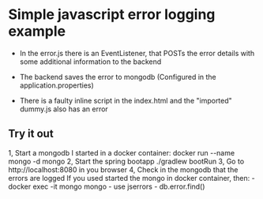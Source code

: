 # Simple javascript error logging example

- In the error.js there is an EventListener, that POSTs the error details with
  some additional information to the backend
- The backend saves the error to mongodb
  (Configured in the application.properties)

- There is a faulty inline script in the index.html and the "imported" dummy.js
  also has an error

## Try it out

1, Start a mongodb
    I started in a docker container: docker run --name mongo -d mongo
2, Start the spring bootapp
    ./gradlew bootRun
3, Go to http://localhost:8080 in you browser
4, Check in the mongodb that the errors are logged
    If you used started the mongo in docker container, then:
        - docker exec -it mongo mongo
        - use jserrors
        - db.error.find()
